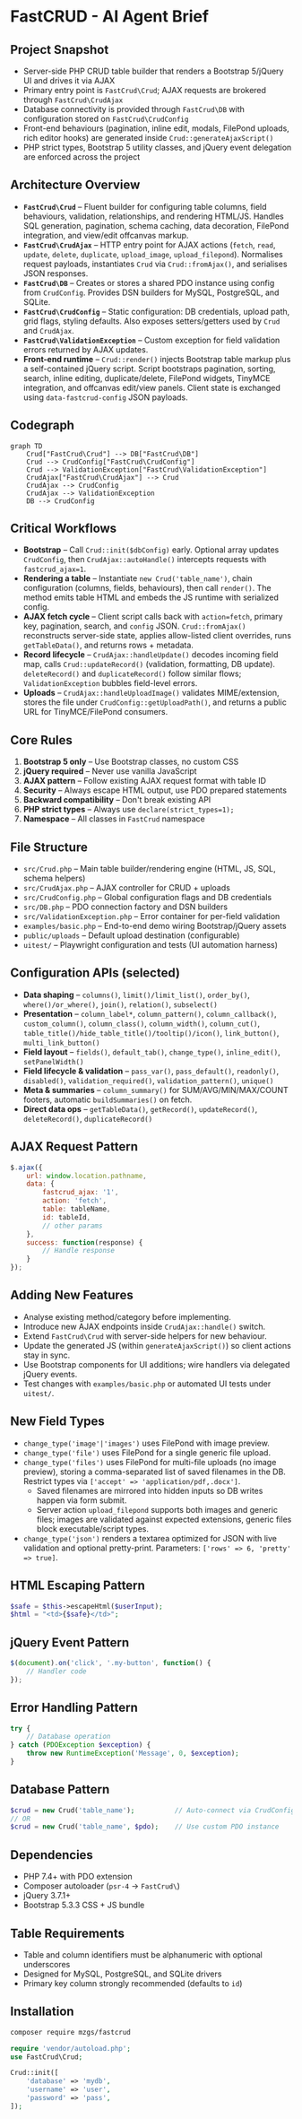 # FastCRUD - AI Agent Brief

## Project Snapshot
- Server-side PHP CRUD table builder that renders a Bootstrap 5/jQuery UI and drives it via AJAX
- Primary entry point is `FastCrud\Crud`; AJAX requests are brokered through `FastCrud\CrudAjax`
- Database connectivity is provided through `FastCrud\DB` with configuration stored on `FastCrud\CrudConfig`
- Front-end behaviours (pagination, inline edit, modals, FilePond uploads, rich editor hooks) are generated inside `Crud::generateAjaxScript()`
- PHP strict types, Bootstrap 5 utility classes, and jQuery event delegation are enforced across the project

## Architecture Overview
- **`FastCrud\Crud`** – Fluent builder for configuring table columns, field behaviours, validation, relationships, and rendering HTML/JS. Handles SQL generation, pagination, schema caching, data decoration, FilePond integration, and view/edit offcanvas markup.
- **`FastCrud\CrudAjax`** – HTTP entry point for AJAX actions (`fetch`, `read`, `update`, `delete`, `duplicate`, `upload_image`, `upload_filepond`). Normalises request payloads, instantiates `Crud` via `Crud::fromAjax()`, and serialises JSON responses.
- **`FastCrud\DB`** – Creates or stores a shared PDO instance using config from `CrudConfig`. Provides DSN builders for MySQL, PostgreSQL, and SQLite.
- **`FastCrud\CrudConfig`** – Static configuration: DB credentials, upload path, grid flags, styling defaults. Also exposes setters/getters used by `Crud` and `CrudAjax`.
- **`FastCrud\ValidationException`** – Custom exception for field validation errors returned by AJAX updates.
- **Front-end runtime** – `Crud::render()` injects Bootstrap table markup plus a self-contained jQuery script. Script bootstraps pagination, sorting, search, inline editing, duplicate/delete, FilePond widgets, TinyMCE integration, and offcanvas edit/view panels. Client state is exchanged using `data-fastcrud-config` JSON payloads.

## Codegraph
```mermaid
graph TD
    Crud["FastCrud\Crud"] --> DB["FastCrud\DB"]
    Crud --> CrudConfig["FastCrud\CrudConfig"]
    Crud --> ValidationException["FastCrud\ValidationException"]
    CrudAjax["FastCrud\CrudAjax"] --> Crud
    CrudAjax --> CrudConfig
    CrudAjax --> ValidationException
    DB --> CrudConfig
```

## Critical Workflows
- **Bootstrap** – Call `Crud::init($dbConfig)` early. Optional array updates `CrudConfig`, then `CrudAjax::autoHandle()` intercepts requests with `fastcrud_ajax=1`.
- **Rendering a table** – Instantiate `new Crud('table_name')`, chain configuration (columns, fields, behaviours), then call `render()`. The method emits table HTML and embeds the JS runtime with serialized config.
- **AJAX fetch cycle** – Client script calls back with `action=fetch`, primary key, pagination, search, and `config` JSON. `Crud::fromAjax()` reconstructs server-side state, applies allow-listed client overrides, runs `getTableData()`, and returns rows + metadata.
- **Record lifecycle** – `CrudAjax::handleUpdate()` decodes incoming field map, calls `Crud::updateRecord()` (validation, formatting, DB update). `deleteRecord()` and `duplicateRecord()` follow similar flows; `ValidationException` bubbles field-level errors.
- **Uploads** – `CrudAjax::handleUploadImage()` validates MIME/extension, stores the file under `CrudConfig::getUploadPath()`, and returns a public URL for TinyMCE/FilePond consumers.

## Core Rules
1. **Bootstrap 5 only** – Use Bootstrap classes, no custom CSS
2. **jQuery required** – Never use vanilla JavaScript
3. **AJAX pattern** – Follow existing AJAX request format with table ID
4. **Security** – Always escape HTML output, use PDO prepared statements
5. **Backward compatibility** – Don't break existing API
6. **PHP strict types** – Always use `declare(strict_types=1);`
7. **Namespace** – All classes in `FastCrud` namespace

## File Structure
- `src/Crud.php` – Main table builder/rendering engine (HTML, JS, SQL, schema helpers)
- `src/CrudAjax.php` – AJAX controller for CRUD + uploads
- `src/CrudConfig.php` – Global configuration flags and DB credentials
- `src/DB.php` – PDO connection factory and DSN builders
- `src/ValidationException.php` – Error container for per-field validation
- `examples/basic.php` – End-to-end demo wiring Bootstrap/jQuery assets
- `public/uploads` – Default upload destination (configurable)
- `uitest/` – Playwright configuration and tests (UI automation harness)

## Configuration APIs (selected)
- **Data shaping** – `columns()`, `limit()/limit_list()`, `order_by()`, `where()/or_where()`, `join()`, `relation()`, `subselect()`
- **Presentation** – `column_label*`, `column_pattern()`, `column_callback()`, `custom_column()`, `column_class()`, `column_width()`, `column_cut()`, `table_title()/hide_table_title()/tooltip()/icon()`, `link_button()`, `multi_link_button()`
- **Field layout** – `fields()`, `default_tab()`, `change_type()`, `inline_edit()`, `setPanelWidth()`
- **Field lifecycle & validation** – `pass_var()`, `pass_default()`, `readonly()`, `disabled()`, `validation_required()`, `validation_pattern()`, `unique()`
- **Meta & summaries** – `column_summary()` for SUM/AVG/MIN/MAX/COUNT footers, automatic `buildSummaries()` on fetch.
- **Direct data ops** – `getTableData()`, `getRecord()`, `updateRecord()`, `deleteRecord()`, `duplicateRecord()`

## AJAX Request Pattern
```javascript
$.ajax({
    url: window.location.pathname,
    data: {
        fastcrud_ajax: '1',
        action: 'fetch',
        table: tableName,
        id: tableId,
        // other params
    },
    success: function(response) {
        // Handle response
    }
});
```

## Adding New Features
- Analyse existing method/category before implementing.
- Introduce new AJAX endpoints inside `CrudAjax::handle()` switch.
- Extend `FastCrud\Crud` with server-side helpers for new behaviour.
- Update the generated JS (within `generateAjaxScript()`) so client actions stay in sync.
- Use Bootstrap components for UI additions; wire handlers via delegated jQuery events.
- Test changes with `examples/basic.php` or automated UI tests under `uitest/`.

## New Field Types
- `change_type('image'|'images')` uses FilePond with image preview.
- `change_type('file')` uses FilePond for a single generic file upload.
- `change_type('files')` uses FilePond for multi-file uploads (no image preview), storing a comma-separated list of saved filenames in the DB. Restrict types via `['accept' => 'application/pdf,.docx']`.
  - Saved filenames are mirrored into hidden inputs so DB writes happen via form submit.
  - Server action `upload_filepond` supports both images and generic files; images are validated against expected extensions, generic files block executable/script types.
- `change_type('json')` renders a textarea optimized for JSON with live validation and optional pretty-print. Parameters: `['rows' => 6, 'pretty' => true]`.

## HTML Escaping Pattern
```php
$safe = $this->escapeHtml($userInput);
$html = "<td>{$safe}</td>";
```

## jQuery Event Pattern
```javascript
$(document).on('click', '.my-button', function() {
    // Handler code
});
```

## Error Handling Pattern
```php
try {
    // Database operation
} catch (PDOException $exception) {
    throw new RuntimeException('Message', 0, $exception);
}
```

## Database Pattern
```php
$crud = new Crud('table_name');          // Auto-connect via CrudConfig
// OR
$crud = new Crud('table_name', $pdo);    // Use custom PDO instance
```

## Dependencies
- PHP 7.4+ with PDO extension
- Composer autoloader (`psr-4` -> `FastCrud\`)
- jQuery 3.7.1+
- Bootstrap 5.3.3 CSS + JS bundle

## Table Requirements
- Table and column identifiers must be alphanumeric with optional underscores
- Designed for MySQL, PostgreSQL, and SQLite drivers
- Primary key column strongly recommended (defaults to `id`)

## Installation
```bash
composer require mzgs/fastcrud
```

```php
require 'vendor/autoload.php';
use FastCrud\Crud;

Crud::init([
    'database' => 'mydb',
    'username' => 'user',
    'password' => 'pass',
]);
```
